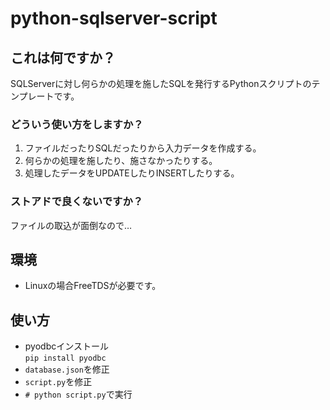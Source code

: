 # python-sqlserver-script

## これは何ですか？
SQLServerに対し何らかの処理を施したSQLを発行するPythonスクリプトのテンプレートです。

### どういう使い方をしますか？
1. ファイルだったりSQLだったりから入力データを作成する。
1. 何らかの処理を施したり、施さなかったりする。
1. 処理したデータをUPDATEしたりINSERTしたりする。

### ストアドで良くないですか？
ファイルの取込が面倒なので…

## 環境
- Linuxの場合FreeTDSが必要です。


## 使い方
- pyodbcインストール  
`pip install pyodbc`
- `database.json`を修正
- `script.py`を修正
- `# python script.py`で実行
